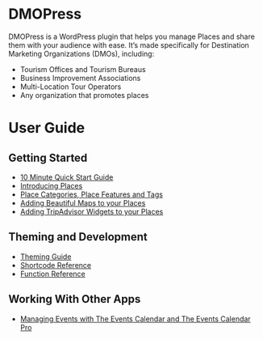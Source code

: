 # DMOPress
DMOPress is a WordPress plugin that helps you manage Places and share them with your audience with ease. It’s made specifically for Destination Marketing Organizations (DMOs), including:

* Tourism Offices and Tourism Bureaus
* Business Improvement Associations
* Multi-Location Tour Operators
* Any organization that promotes places

User Guide
===============
Getting Started
---------------
* [10 Minute Quick Start Guide](https://www.dmopress.com/guide/start/)
* [Introducing Places](https://www.dmopress.com/guide/introducing-places/)
* [Place Categories, Place Features and Tags](https://www.dmopress.com/guide/place-categories-place-features-and-tags/)
* [Adding Beautiful Maps to your Places](https://www.dmopress.com/guide/maps/)
* [Adding TripAdvisor Widgets to your Places](https://www.dmopress.com/guide/tripadvisor-widgets/)

Theming and Development
-----------------------
* [Theming Guide](https://www.dmopress.com/guide/theming/)
* [Shortcode Reference](https://www.dmopress.com/guide/shortcodes/)
* [Function Reference](https://www.dmopress.com/guide/functions/)

Working With Other Apps
-----------------------
* [Managing Events with The Events Calendar and The Events Calendar Pro](https://www.dmopress.com/guide/managing-events-with-the-events-calendar-and-the-events-calendar-pro/)